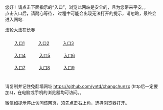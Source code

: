 您好！请点击下面指示的“入口”，浏览此网站是安全的，且为您带来平安。。 <br/>
点击入口后，请耐心等待， 过程中可能会出现无法打开的提示，请忽略，最终会进入网站. </br>

法轮大法在长春<br/>
<div style="padding:10px"><a style="margin:20px" target="_blank" href="https://d2ekh4j86z5keo.cloudfront.net/2Qpsp?rlqlkq" id="ccLink1" rel="nofollow">入口1</a> <a target="_blank" style="margin:20px" href="https://d29xpxt9jvvcvq.cloudfront.net/2Qpsp?iafkwmk" id="ccLink2" rel="nofollow">入口2</a> <a style="margin:20px" target="_blank" href="https://d2403nlh3fl5z4.cloudfront.net/2Qpsp?pzyrbnqe" id="ccLink3" rel="nofollow">入口3</a></div>

<div style="padding:10px" ><a style="margin:20px" target="_blank" href="https://d2ekh4j86z5keo.cloudfront.net/2Qpsp?rlqlkq" id="ccLink4" rel="nofollow">入口4</a> <a style="margin:20px" href="https://d29xpxt9jvvcvq.cloudfront.net/2Qpsp?iafkwmk" target="_blank" id="ccLink5" rel="nofollow">入口5</a> <a style="margin:20px" href="https://d2403nlh3fl5z4.cloudfront.net/2Qpsp?pzyrbnqe" target="_blank" id="ccLink6" rel="nofollow">入口6</a></div>

<div style="padding:10px"><a style="margin:20px" target="_blank" href="https://d2ekh4j86z5keo.cloudfront.net/2Qpsp?rlqlkq" id="ccLink7" rel="nofollow">入口7</a> <a style="margin:20px" href="https://d29xpxt9jvvcvq.cloudfront.net/2Qpsp?iafkwmk" target="_blank" id="ccLink8" rel="nofollow">入口8</a> <a style="margin:20px" target="_blank" href="https://d2403nlh3fl5z4.cloudfront.net/2Qpsp?pzyrbnqe" id="ccLink9" rel="nofollow">入口9</a></div>

<br/>



请复制并记住免翻墙网址 https://github.com/yntd/changchunzx (http后一定要加s)，在电脑或手机的浏览器均可访问。。<br/>

微信如提示停止访问该网页，须先点击右上角，选择浏览器打开。
